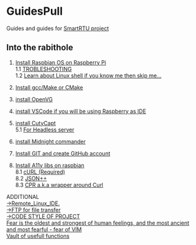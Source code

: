 # GuidesPull
Guides and guides for [SmartRTU project](https://github.com/RazdolbayOne/SmartRTU)
## Into the rabithole  

1. [Install Raspbian OS on Raspberry Pi](https://github.com/RazdolbayOne/GuidesPull/tree/master/RaspberryPi)    
 1.1 [TROBLESHOOTING](https://github.com/RazdolbayOne/GuidesPull/blob/master/RaspberryPi/README.md#trouble-fix)  
 1.2 [Learn about Linux shell if you know me then skip me...](https://github.com/RazdolbayOne/GuidesPull/tree/master/Linux)  
  
2. [Install gcc/Make or CMake](https://github.com/RazdolbayOne/GuidesPull/tree/master/Make#how-to-install-make)  
  
3. [install OpenVG](https://github.com/RazdolbayOne/GuidesPull/tree/master/OpenVG#installation-and-confuguration)  
  
4. [install VSCode if you will be using Raspberry as IDE](https://github.com/RazdolbayOne/GuidesPull/tree/master/A11Y%20progs#installation) 
  
5. [install CutyCapt](https://github.com/RazdolbayOne/GuidesPull/tree/master/A11Y%20progs#installation)  
 5.1 [For Headless server](https://github.com/RazdolbayOne/GuidesPull/tree/master/A11Y%20progs#how-to-use-cutycapt-on-a-headless-server)
  
6. [install Midnight commander](https://github.com/RazdolbayOne/GuidesPull/tree/master/A11Y%20progs#midnight-commander)  
  
7. [Install GIT and create GitHub account](https://github.com/RazdolbayOne/GuidesPull/tree/master/Git-GitHub#installation)  
  
8. [Install A11y libs on raspbian](https://github.com/RazdolbayOne/GuidesPull/tree/master/C%2B%2B#curl)  
 8.1 [cURL (Required)](https://github.com/RazdolbayOne/GuidesPull/tree/master/C%2B%2B#curl)    
 8.2 [JSON++](https://github.com/RazdolbayOne/GuidesPull/tree/master/C%2B%2B#json)  
 8.3 [CPR a.k.a wrapper around Curl](https://github.com/RazdolbayOne/GuidesPull/tree/master/C%2B%2B#cpr)  

ADDITIONAL  
[->Remote_Linux_IDE.](https://github.com/RazdolbayOne/GuidesPull/blob/master/Remote_Linux_IDE/README.md#why)  
[->FTP for file transfer](https://github.com/RazdolbayOne/GuidesPull/blob/master/A11Y%20progs/README.md#midnight-commander)  
[->CODE STYLE OF PROJECT](https://github.com/RazdolbayOne/GuidesPull/tree/master/code_style)  
[Fear is the oldest and strongest of human feelings, and the most
ancient and most fearful - fear of VIM](https://github.com/RazdolbayOne/GuidesPull/blob/master/Misc/README.md#behold-the-heartbreaking-fear-of-vim)  
[Vault of usefull functions](https://github.com/RazdolbayOne/GuidesPull/tree/master/C%2B%2B#list-of-useful-functions)  
